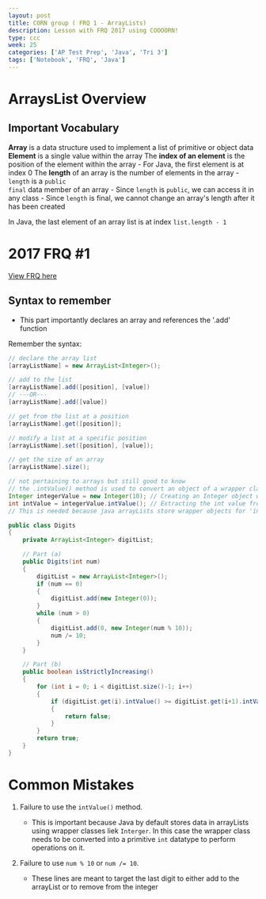 ```yaml
---
layout: post
title: CORN group ( FRQ 1 - ArrayLists)
description: Lesson with FRQ 2017 using COOOORN!
type: ccc
week: 25
categories: ['AP Test Prep', 'Java', 'Tri 3']
tags: ['Notebook', 'FRQ', 'Java']
---
```


# ArraysList Overview

## Important Vocabulary
**Array** is a data structure used to implement a list of primitive or object data
**Element** is a single value within the array
The **index of an element** is the position of the element within the array
    - For Java, the first element is at index 0
The **length** of an array is the number of elements in the array
    - <code>length</code> is a <code>public final</code> data member of an array
        - Since <code>length</code> is <code>public</code>, we can access it in any class
        - Since <code>length</code> is final, we cannot change an array's length after it has been created
        
In Java, the last element of an array list is at index <code>list.length - 1</code>

# 2017 FRQ #1

[View FRQ here](https://apcentral.collegeboard.org/media/pdf/ap-computer-science-a-frq-2017.pdf)


## Syntax to remember

- This part importantly declares an array and references the '.add' function

Remember the syntax:
```java 
// declare the array list
[arrayListName] = new ArrayList<Integer>();

// add to the list
[arrayListName].add([position], [value])
// ---OR---
[arrayListName].add([value])

// get from the list at a position
[arrayListName].get([position]);

// modify a list at a specific position
[arrayListName].set([position], [value]);

// get the size of an array
[arrayListName].size();

// not pertaining to arrays but still good to know
// the .intValue() method is used to convert an object of a wrapper class for primitive types (such as Integer, Double, Float, etc.) into its corresponding primitive int value.
Integer integerValue = new Integer(10); // Creating an Integer object with value 10
int intValue = integerValue.intValue(); // Extracting the int value from the Integer object
// This is needed because java arrayLists store wrapper objects for 'int' primitive values
```


```java
public class Digits
{
    private ArrayList<Integer> digitList;

    // Part (a)
    public Digits(int num)
    {
        digitList = new ArrayList<Integer>();
        if (num == 0)
        {
            digitList.add(new Integer(0));
        }
        while (num > 0)
        {
            digitList.add(0, new Integer(num % 10));
            num /= 10;
        }
    }

    // Part (b)
    public boolean isStrictlyIncreasing()
    {
        for (int i = 0; i < digitList.size()-1; i++)
        {
            if (digitList.get(i).intValue() >= digitList.get(i+1).intValue())
            {
                return false;
            }
        }
        return true;
    } 
} 
```

# Common Mistakes

1. Failure to use the `intValue()` method.
   - This is important because Java by default stores data in arrayLists using wrapper classes liek `Interger`. In this case the wrapper class needs to be converted into a primitive `int` datatype to perform operations on it.

2. Failure to use `num % 10` or `num /= 10`.
   - These lines are meant to target the last digit to either add to the arrayList or to remove from the integer 


